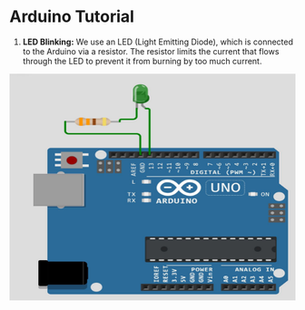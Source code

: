 # Arduino Tutorial
1. **LED Blinking:** We use an LED (Light Emitting Diode), which is connected to the Arduino via a resistor. The resistor limits the current that flows through the LED to prevent it from burning by too much current.
<p align="center">
<img src="./Media/1.jpg" width="600" height="400"/>
</p>